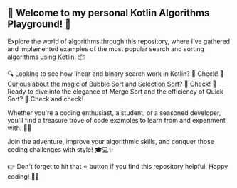 ## 🚀 Welcome to my personal Kotlin Algorithms Playground! 🧐

Explore the world of algorithms through this repository, where I've gathered and implemented examples of the most popular search and sorting algorithms using Kotlin. 📦

🔍 Looking to see how linear and binary search work in Kotlin? 📝 Check!
🤩 Curious about the magic of Bubble Sort and Selection Sort? 📝 Check!
🌟 Ready to dive into the elegance of Merge Sort and the efficiency of Quick Sort? 📝 Check and check!

Whether you're a coding enthusiast, a student, or a seasoned developer, you'll find a treasure trove of code examples to learn from and experiment with. 🧑‍💻

Join the adventure, improve your algorithmic skills, and conquer those coding challenges with style! 🎓💻✨

👉 Don't forget to hit that ⭐️ button if you find this repository helpful. Happy coding! 🌈🚀

